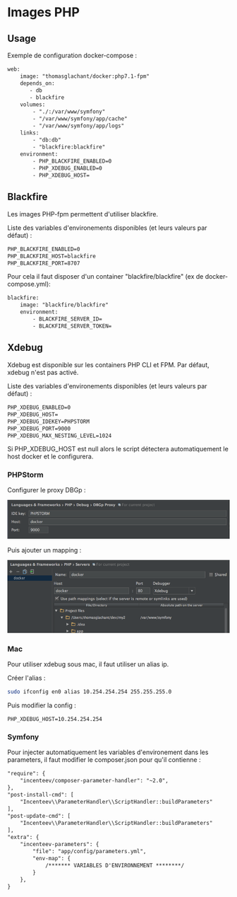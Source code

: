 # Images PHP

## Usage

Exemple de configuration docker-compose :
```
web:
    image: "thomasglachant/docker:php7.1-fpm"
    depends_on:
       - db
       - blackfire
    volumes:
        - "./:/var/www/symfony"
        - "/var/www/symfony/app/cache"
        - "/var/www/symfony/app/logs"
    links:
        - "db:db"
        - "blackfire:blackfire"
    environment:
        - PHP_BLACKFIRE_ENABLED=0
        - PHP_XDEBUG_ENABLED=0
        - PHP_XDEBUG_HOST=
```

## Blackfire

Les images PHP-fpm permettent d'utiliser blackfire. 

Liste des variables d'environements disponibles (et leurs valeurs par défaut) : 

```
PHP_BLACKFIRE_ENABLED=0
PHP_BLACKFIRE_HOST=blackfire
PHP_BLACKFIRE_PORT=8707
```

Pour cela il faut disposer d'un container "blackfire/blackfire" (ex de docker-compose.yml): 
```
blackfire:
    image: "blackfire/blackfire"
    environment:
        - BLACKFIRE_SERVER_ID=
        - BLACKFIRE_SERVER_TOKEN=
```

## Xdebug 

Xdebug est disponible sur les containers PHP CLI et FPM. 
Par défaut, xdebug n'est pas activé.

Liste des variables d'environements disponibles (et leurs valeurs par défaut) : 
```
PHP_XDEBUG_ENABLED=0
PHP_XDEBUG_HOST=
PHP_XDEBUG_IDEKEY=PHPSTORM
PHP_XDEBUG_PORT=9000
PHP_XDEBUG_MAX_NESTING_LEVEL=1024
```

Si PHP_XDEBUG_HOST est null alors le script détectera automatiquement le host docker et le configurera.

### PHPStorm

Configurer le proxy DBGp : 

![Xdebug phpstorm](./img/xdebug-phpstorm.png)

Puis ajouter un mapping : 

![Xdebug phpstorm](./img/xdebug-phpstorm-1.png)


### Mac

Pour utiliser xdebug sous mac, il faut utiliser un alias ip. 

Créer l'alias : 
```bash
sudo ifconfig en0 alias 10.254.254.254 255.255.255.0
```

Puis modifier la config : 

```
PHP_XDEBUG_HOST=10.254.254.254
```

### Symfony

Pour injecter automatiquement les variables d'environement dans les parameters, il faut modifier
le composer.json pour qu'il contienne : 
```
"require": {
    "incenteev/composer-parameter-handler": "~2.0",
},
"post-install-cmd": [
    "Incenteev\\ParameterHandler\\ScriptHandler::buildParameters"
],
"post-update-cmd": [
    "Incenteev\\ParameterHandler\\ScriptHandler::buildParameters"
],
"extra": {
    "incenteev-parameters": {
        "file": "app/config/parameters.yml",
        "env-map": {
            /******* VARIABLES D'ENVIRONNEMENT ********/
        }
    },
}
```

